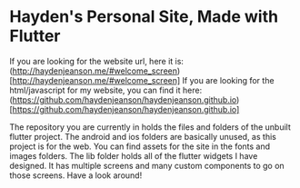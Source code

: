 # Hayden's Personal Site, Made with Flutter

If you are looking for the website url, here it is:\
(http://haydenjeanson.me/#welcome_screen)[http://haydenjeanson.me/#welcome_screen]
If you are looking for the html/javascript for my website, you can find it here:\
(https://github.com/haydenjeanson/haydenjeanson.github.io)[https://github.com/haydenjeanson/haydenjeanson.github.io]

The repository you are currently in holds the files and folders of the unbuilt flutter project. The android and ios folders are basically unused, as this project is for the web. You can find assets for the site in the fonts and images folders. The lib folder holds all of the flutter widgets I have designed. It has multiple screens and many custom components to go on those screens. Have a look around!
